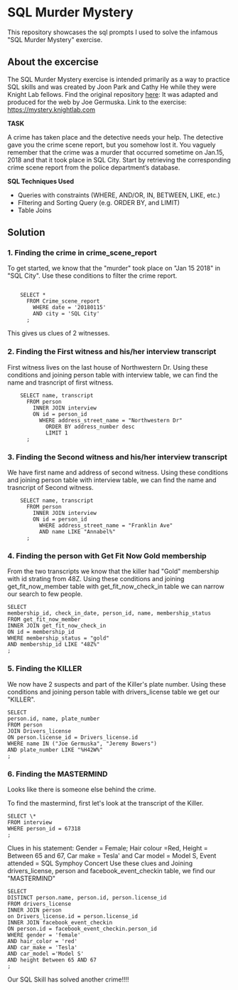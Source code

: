 # SQL Murder Mystery

This repository showcases the sql prompts I used to solve the infamous "SQL Murder Mystery" exercise.

## About the excercise

The SQL Murder Mystery exercise is intended primarily as a way to practice SQL skills and was created by Joon Park and Cathy He while they were Knight Lab fellows.
Find the original repository [here](https://github.com/NUKnightLab/sql-mysteries):
It was adapted and produced for the web by Joe Germuska. Link to the exercise: https://mystery.knightlab.com

**TASK**

A crime has taken place and the detective needs your help. The detective gave you the crime scene report, but you somehow lost it. You vaguely remember that the crime was a murder that occurred sometime on Jan.15, 2018 and that it took place in SQL City. Start by retrieving the corresponding crime scene report from the police department’s database.

**SQL Techniques Used**

- Queries with constraints (WHERE, AND/OR, IN, BETWEEN, LIKE, etc.)
- Filtering and Sorting Query (e.g. ORDER BY, and LIMIT)
- Table Joins

## Solution

### **1. Finding the crime in crime_scene_report**

To get started, we know that the "murder" took place on "Jan 15 2018" in "SQL City". Use these conditions to filter the crime report.

```

    SELECT *
      FROM Crime_scene_report
        WHERE date = '20180115'
        AND city = 'SQL City'
      ;
```

This gives us clues of 2 witnesses.

### **2. Finding the First witness and his/her interview transcript**

First witness lives on the last house of Northwestern Dr. Using these conditions and joining person table with interview table, we can find the name and trasncript of first witness.

```
    SELECT name, transcript
      FROM person
        INNER JOIN interview
        ON id = person_id
          WHERE address_street_name = "Northwestern Dr"
            ORDER BY address_number desc
            LIMIT 1
      ;
```

### **3. Finding the Second witness and his/her interview transcript**

We have first name and address of second witness. Using these conditions and joining person table with interview table, we can find the name and trasncript of Second witness.

```
    SELECT name, transcript
      FROM person
        INNER JOIN interview
        ON id = person_id
          WHERE address_street_name = "Franklin Ave"
          AND name LIKE "Annabel%"
      ;
```

### **4. Finding the person with Get Fit Now Gold membership**

From the two transcripts we know that the killer had "Gold" membership with id strating from 48Z. Using these conditions and joining get_fit_now_member table with get_fit_now_check_in table we can narrow our search to few people.

```
SELECT
membership_id, check_in_date, person_id, name, membership_status
FROM get_fit_now_member
INNER JOIN get_fit_now_check_in
ON id = membership_id
WHERE membership_status = "gold"
AND membership_id LIKE "48Z%"
;
```

### **5. Finding the KILLER**

We now have 2 suspects and part of the Killer's plate number. Using these conditions and joining person table with drivers_license table we get our "KILLER".

```
SELECT
person.id, name, plate_number
FROM person
JOIN Drivers_license
ON person.license_id = Drivers_license.id
WHERE name IN ("Joe Germuska", "Jeremy Bowers")
AND plate_number LIKE "%H42W%"
;
```

### **6. Finding the MASTERMIND**

Looks like there is someone else behind the crime.

To find the mastermind, first let's look at the transcript of the Killer.

```
SELECT \*
FROM interview
WHERE person_id = 67318
;
```

Clues in his statement: Gender = Female; Hair colour =Red, Height = Between 65 and 67, Car make = Tesla' and Car model = Model S, Event attended = SQL Symphoy Concert
Use these clues and Joining drivers_license, person and facebook_event_checkin table, we find our "MASTERMIND"

```
SELECT
DISTINCT person.name, person.id, person.license_id
FROM drivers_license
INNER JOIN person
on Drivers_license.id = person.license_id
INNER JOIN facebook_event_checkin
ON person.id = facebook_event_checkin.person_id
WHERE gender = 'female'
AND hair_color = 'red'
AND car_make = 'Tesla'
AND car_model ='Model S'
AND height Between 65 AND 67
;
```

Our SQL Skill has solved another crime!!!!
